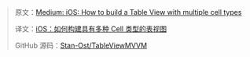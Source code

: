 > 原文：[Medium: iOS: How to build a Table View with multiple cell types](https://stasost.medium.com/ios-how-to-build-a-table-view-with-multiple-cell-types-2df91a206429)
>
> 译文：[iOS：如何构建具有多种 Cell 类型的表视图](https://github.com/xitu/gold-miner/blob/master/TODO1/ios-how-to-build-a-table-view-with-multiple-cell-types.md)
> 
> GitHub 源码：[Stan-Ost/TableViewMVVM](https://github.com/Stan-Ost/TableViewMVVM)



